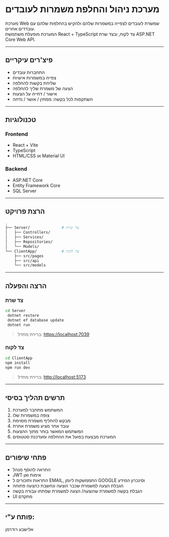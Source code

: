 # מערכת ניהול והחלפת משמרות לעובדים

מערכת Web שמשרת לעובדים לצפייה במשמרות שלהם ולהקיש בהחלפות שלהם עם עובדדים אחרים.\
המערכת מופעלת משתמשת React + TypeScript צד לקוח, ובצד שרת ASP.NET Core Web API.

---

## פיצ'רים עיקריים

- התחברות עובדים
- צפייה במשמרות אישיות
- שליחת בקשות להחלפה
- הצעה של משמרת שליך להחלפה
- אישור / דחייה על הצעות
- השתקפות לכל בקשה: ממתין / אושר / נדחה

---

## טכנולוגיות

### Frontend

- React + Vite
- TypeScript
- HTML/CSS או Material UI

### Backend

- ASP.NET Core
- Entity Framework Core
- SQL Server

---

## הרצת פרויקט

```bash
.
├── Server/              # צד שרת
│   ├── Controllers/
│   ├── Services/
│   ├── Repositories/
│   └── Models/
└── ClientApp/           # צד לקוח
    ├── src/pages
    ├── src/api
    └── src/models
```

---

## הרצה והפעלה

### צד שרת

```bash
cd Server
 dotnet restore
 dotnet ef database update
 dotnet run
```

> ברירת מחדל: [https://localhost:7039](https://localhost:7039)

### צד לקוח

```bash
cd ClientApp
npm install
npm run dev
```

> ברירת מחדל: [http://localhost:5173](http://localhost:5173)

---

## תרשים תהליך בסיסי

1. המשתמש מתחבר למערכת
2. צופה במשמרות שלו
3. מבקש להחליף משמרת מסוימת
4. עובד אחר מציע משמרת אחרת
5. המשתמש המאשר בוחר מתוך ההצעות
6. המערכת מבצעת בפועל את ההחלפה ומעדכנת סטטוסים

---

## פתחי שיפורים

- התראה להוסף מנהל
- JWT אימות ואו֪
- התראות ותזכורים ל EMAIL, התממשקות ליומן GOOGLE וסינכרון המידע
- הגבלת הצעה למשמרת שכבר הוצעה ונחשבת כהצעה פתוחה
- הגבלת בקשה למשמרת שהוצעה/ הצעה למשמרת שפתחו עבורה בקשה
- UI מתקדם

---

## פותח ע"י:
אלישבע רודרמן


